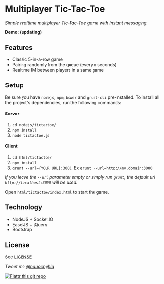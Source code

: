 # Multiplayer Tic-Tac-Toe

_Simple realtime multiplayer Tic-Tac-Toe game with instant messaging._

**Demo: (updating)**

## Features
* Classic 5-in-a-row game
* Pairing randomly from the queue (every x seconds)
* Realtime IM between players in a same game

## Setup

Be sure you have `nodejs`, `npm`, `bower` and `grunt-cli` pre-installed. To install all the project's dependencies, run the following commands:

#### Server

1. `cd nodejs/tictactoe/`
2. `npm install`
3. `node tictactoe.js`

#### Client

1. `cd html/tictactoe/`
2. `npm install`
3. `grunt --url={YOUR_URL}:3000`. Ex `grunt --url=http://my.domain:3000`

_If you leave the `--url` parameter empty or simply run `grunt`, the default url `http://localhost:3000` will be used._

Open `html/tictactoe/index.html` to start the game.

## Technology
* NodeJS + Socket.IO
* EaselJS + jQuery
* Bootstrap

## License
See [LICENSE](LICENSE)

_Tweet me [@nquocnghia](https://twitter.com/nquocnghia "nquocnghia on twitter")_

[![Flattr this git repo](http://api.flattr.com/button/flattr-badge-large.png)](https://flattr.com/submit/auto?user_id=nquocnghia&url=https://github.com/nquocnghia&title=TicTacToe-multiplayer&language=&tags=github&category=software)
